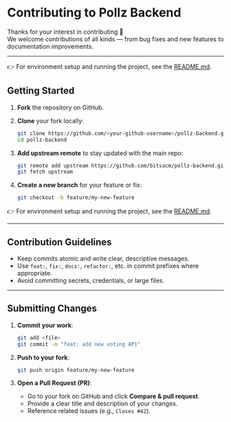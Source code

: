# Contributing to Pollz Backend

Thanks for your interest in contributing 🎉  
We welcome contributions of all kinds — from bug fixes and new features to documentation improvements.

---
👉 For environment setup and running the project, see the [README.md](./README.md).

## Getting Started

1. **Fork** the repository on GitHub.
2. **Clone** your fork locally:
   ```bash
   git clone https://github.com/<your-github-username>/pollz-backend.git
   cd pollz-backend

3. **Add upstream remote** to stay updated with the main repo:

   ```bash
   git remote add upstream https://github.com/bitsacm/pollz-backend.git
   git fetch upstream
   ```
4. **Create a new branch** for your feature or fix:

   ```bash
   git checkout -b feature/my-new-feature
   ```

👉 For environment setup and running the project, see the [README.md](./README.md).

---

## Contribution Guidelines

* Keep commits atomic and write clear, descriptive messages.
* Use `feat:`, `fix:`, `docs:`, `refactor:`, etc. in commit prefixes where appropriate.
* Avoid committing secrets, credentials, or large files.

---

## Submitting Changes

1. **Commit your work**:

   ```bash
   git add <file>
   git commit -m "feat: add new voting API"
   ```

2. **Push to your fork**:

   ```bash
   git push origin feature/my-new-feature
   ```

3. **Open a Pull Request (PR)**:

   * Go to your fork on GitHub and click **Compare & pull request**.
   * Provide a clear title and description of your changes.
   * Reference related issues (e.g., `Closes #42`).
